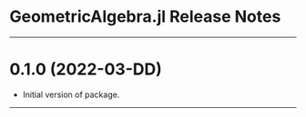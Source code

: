 GeometricAlgebra.jl Release Notes
=================================

-------------------------------------------------------------------------------
0.1.0 (2022-03-DD)
==================
* Initial version of package.

-------------------------------------------------------------------------------
